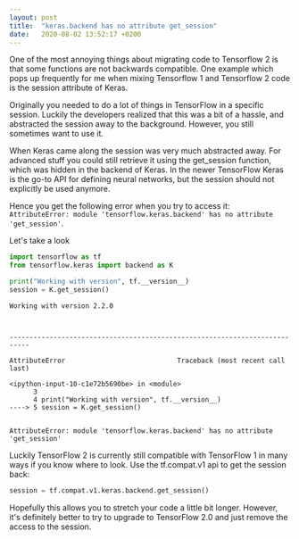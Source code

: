 ```yaml
---
layout: post
title:  "keras.backend has no attribute get_session"
date:   2020-08-02 13:52:17 +0200
---
```

One of the most annoying things about migrating code to Tensorflow 2 is that some functions are not backwards compatible. One example which pops up frequently for me when mixing Tensorflow 1 and Tensorflow 2 code is the session attribute of Keras. 

Originally you needed to do a lot of things in TensorFlow in a specific session. Luckily the developers realized that this was a bit of a hassle, and abstracted the session away to the background. However, you still sometimes want to use it. 

When Keras came along the session was very much abstracted away. For advanced stuff you could still retrieve it using the get_session function, which was hidden in the backend of Keras. In the newer TensorFlow Keras is the go-to API for defining neural networks, but the session should not explicitly be used anymore. 

Hence you get the following error when you try to access it: `AttributeError: module 'tensorflow.keras.backend' has no attribute 'get_session'`. 

Let's take a look


```python
import tensorflow as tf
from tensorflow.keras import backend as K

print("Working with version", tf.__version__)
session = K.get_session()
```

    Working with version 2.2.0



    ---------------------------------------------------------------------------

    AttributeError                            Traceback (most recent call last)

    <ipython-input-10-c1e72b5690be> in <module>
          3 
          4 print("Working with version", tf.__version__)
    ----> 5 session = K.get_session()
    

    AttributeError: module 'tensorflow.keras.backend' has no attribute 'get_session'


Luckily TensorFlow 2 is currently still compatible with TensorFlow 1 in many ways if you know where to look. Use the tf.compat.v1 api to get the session back: 



```python
session = tf.compat.v1.keras.backend.get_session()
```

Hopefully this allows you to stretch your code a little bit longer. However, it's definitely better to try to upgrade to TensorFlow 2.0 and just remove the access to the session. 
